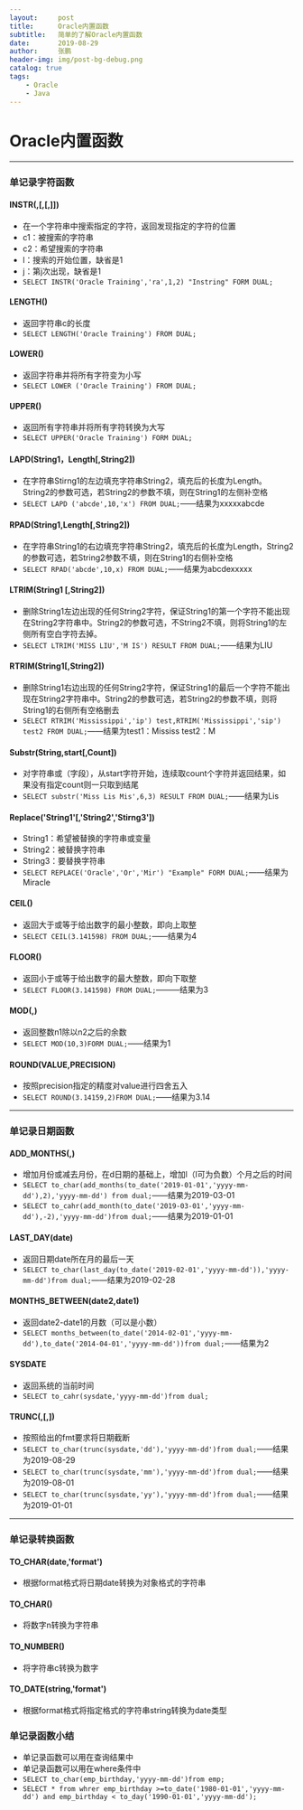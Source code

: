 ```yaml
---
layout:     post 
title:      Oracle内置函数
subtitle:   简单的了解Oracle内置函数
date:       2019-08-29 
author:     张鹏
header-img: img/post-bg-debug.png
catalog: true   
tags:                              
    - Oracle
    - Java
---
```


# Oracle内置函数
------
### 单记录字符函数

#### INSTR(<c1>,<c2>[,<l>[,<j>]])
- 在一个字符串中搜索指定的字符，返回发现指定的字符的位置
- c1：被搜索的字符串
- c2：希望搜索的字符串
- l：搜索的开始位置，缺省是1
- j：第j次出现，缺省是1
- `SELECT INSTR('Oracle Training','ra',1,2) "Instring" FORM DUAL;`

#### LENGTH(<c>)
- 返回字符串c的长度
- `SELECT LENGTH('Oracle Training') FROM DUAL;`

#### LOWER(<c>)
- 返回字符串并将所有字符变为小写
- `SELECT LOWER ('Oracle Training') FROM DUAL;`

#### UPPER(<c>)
- 返回所有字符串并将所有字符转换为大写
- `SELECT UPPER('Oracle Training') FORM DUAL;`

#### LAPD(String1，Length[,String2])
- 在字符串Stirng1的左边填充字符串String2，填充后的长度为Length。String2的参数可选，若String2的参数不填，则在String1的左侧补空格
- `SELECT LAPD ('abcde',10,'x') FROM DUAL;`——结果为xxxxxabcde

#### RPAD(String1,Length[,String2])
- 在字符串String1的右边填充字符串String2，填充后的长度为Length，String2的参数可选，若String2参数不填，则在String1的右侧补空格
- `SELECT RPAD('abcde',10,x) FROM DUAL;`——结果为abcdexxxxx

#### LTRIM(String1 [,String2])
- 删除String1左边出现的任何String2字符，保证String1的第一个字符不能出现在String2字符串中。String2的参数可选，不String2不填，则将String1的左侧所有空白字符去掉。
- `SELECT LTRIM('MISS LIU','M IS') RESULT FROM DUAL;`——结果为LIU

#### RTRIM(String1[,String2])
- 删除String1右边出现的任何String2字符，保证String1的最后一个字符不能出现在String2字符串中。String2的参数可选，若String2的参数不填，则将String1的右侧所有空格删去
- `SELECT RTRIM('Mississippi','ip') test,RTRIM('Mississippi','sip') test2 FROM DUAL;`——结果为test1：Mississ     test2：M

#### Substr(String,start[,Count])
- 对字符串或（字段），从start字符开始，连续取count个字符并返回结果，如果没有指定count则一只取到结尾
- `SELECT substr('Miss Lis Mis',6,3) RESULT FROM DUAL;`——结果为Lis

#### Replace('String1'[,'String2','Stirng3'])
- String1：希望被替换的字符串或变量
- String2：被替换字符串
- String3：要替换字符串
- `SELECT REPLACE('Oracle','Or','Mir') "Example" FORM DUAL;`——结果为Miracle

#### CEIL(<n>)
- 返回大于或等于给出数字的最小整数，即向上取整
- `SELECT CEIL(3.141598) FROM DUAL;`——结果为4

#### FLOOR(<n>)
- 返回小于或等于给出数字的最大整数，即向下取整
- `SELECT FLOOR(3.141598) FROM DUAL;`———结果为3

#### MOD(<n1>,<n2>)
- 返回整数n1除以n2之后的余数
- `SELECT MOD(10,3)FORM DUAL;`——结果为1

#### ROUND(VALUE,PRECISION)
- 按照precision指定的精度对value进行四舍五入
- `SELECT ROUND(3.14159,2)FROM DUAL;`——结果为3.14

------
### 单记录日期函数

#### ADD_MONTHS(<d>,<l>)
- 增加月份或减去月份，在d日期的基础上，增加l（l可为负数）个月之后的时间
- `SELECT to_char(add_months(to_date('2019-01-01','yyyy-mm-dd'),2),'yyyy-mm-dd') from dual;`——结果为2019-03-01
- `SELECT to_cahr(add_month(to_date('2019-03-01','yyyy-mm-dd'),-2),'yyyy-mm-dd')from dual;`——结果为2019-01-01

#### LAST_DAY(date)
- 返回日期date所在月的最后一天
- `SELECT to_char(last_day(to_date('2019-02-01','yyyy-mm-dd')),'yyyy-mm-dd')from dual;`——结果为2019-02-28

#### MONTHS_BETWEEN(date2,date1)
- 返回date2-date1的月数（可以是小数）
- `SELECT months_between(to_date('2014-02-01','yyyy-mm-dd'),to_date('2014-04-01','yyyy-mm-dd'))from dual;`——结果为2

#### SYSDATE
- 返回系统的当前时间
- `SELECT to_cahr(sysdate,'yyyy-mm-dd')from dual;`

#### TRUNC(<date>,[,<fmt>])
- 按照给出的fmt要求将日期截断
- `SELECT to_char(trunc(sysdate,'dd'),'yyyy-mm-dd')from dual;`——结果为2019-08-29
- `SELECT to_char(trunc(sysdate,'mm'),'yyyy-mm-dd')from dual;`——结果为2019-08-01
- `SELECT to_char(trunc(sysdate,'yy'),'yyyy-mm-dd')from dual;`——结果为2019-01-01

------
### 单记录转换函数

#### TO_CHAR(date,'format')
- 根据format格式将日期date转换为对象格式的字符串

#### TO_CHAR(<n>)
- 将数字n转换为字符串

#### TO_NUMBER(<c>)
- 将字符串c转换为数字

#### TO_DATE(string,'format')
- 根据format格式将指定格式的字符串string转换为date类型

### 单记录函数小结
- 单记录函数可以用在查询结果中
- 单记录函数可以用在where条件中
- `SELECT to_char(emp_birthday,'yyyy-mm-dd')from emp;`
- `SELECT * from whrer emp_birthday >=to_date('1980-01-01','yyyy-mm-dd') and emp_birthday < to_day('1990-01-01','yyyy-mm-dd');`